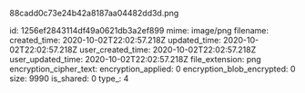 88cadd0c73e24b42a8187aa04482dd3d.png

id: 1256ef2843114df49a0621db3a2ef899
mime: image/png
filename: 
created_time: 2020-10-02T22:02:57.218Z
updated_time: 2020-10-02T22:02:57.218Z
user_created_time: 2020-10-02T22:02:57.218Z
user_updated_time: 2020-10-02T22:02:57.218Z
file_extension: png
encryption_cipher_text: 
encryption_applied: 0
encryption_blob_encrypted: 0
size: 9990
is_shared: 0
type_: 4